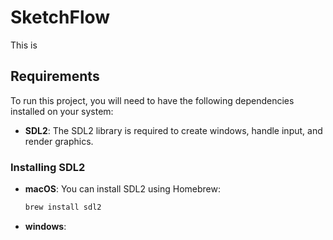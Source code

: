 # SketchFlow

This is 

## Requirements

To run this project, you will need to have the following dependencies installed on your system:

- **SDL2**: The SDL2 library is required to create windows, handle input, and render graphics.

### Installing SDL2

- **macOS**: You can install SDL2 using Homebrew:
  ```bash
  brew install sdl2

- **windows**: 
